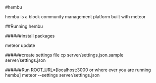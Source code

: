 #hembu

hembu is a block community management platform built with meteor

##Running hembu

######install packages

meteor update

######create settings file
cp server/settings.json.sample server/settings.json

######Run
ROOT_URL=[localhost:3000 or where ever you are running hembu] meteor --settings server/settings.json 